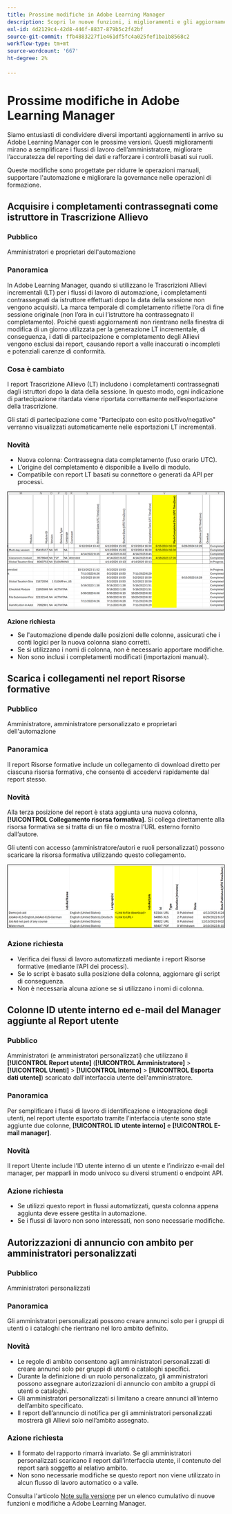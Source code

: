 ```yaml
---
title: Prossime modifiche in Adobe Learning Manager
description: Scopri le nuove funzioni, i miglioramenti e gli aggiornamenti importanti in arrivo per Adobe Learning Manager. Ricevi informazioni sulle novità per pianificare in anticipo e sfruttare al meglio le ultime novità.
exl-id: 4d2129c4-42d8-446f-8837-879b5c2f42bf
source-git-commit: ffb4883227f1e461df5fc4a025fef1ba1b8568c2
workflow-type: tm+mt
source-wordcount: '667'
ht-degree: 2%

---
```


# Prossime modifiche in Adobe Learning Manager

Siamo entusiasti di condividere diversi importanti aggiornamenti in arrivo su Adobe Learning Manager con le prossime versioni. Questi miglioramenti mirano a semplificare i flussi di lavoro dell’amministratore, migliorare l’accuratezza del reporting dei dati e rafforzare i controlli basati sui ruoli.

Queste modifiche sono progettate per ridurre le operazioni manuali, supportare l&#39;automazione e migliorare la governance nelle operazioni di formazione.

## Acquisire i completamenti contrassegnati come istruttore in Trascrizione Allievo

### Pubblico

Amministratori e proprietari dell&#39;automazione

### Panoramica

In Adobe Learning Manager, quando si utilizzano le Trascrizioni Allievi incrementali (LT) per i flussi di lavoro di automazione, i completamenti contrassegnati da istruttore effettuati dopo la data della sessione non vengono acquisiti. La marca temporale di completamento riflette l’ora di fine sessione originale (non l’ora in cui l’istruttore ha contrassegnato il completamento). Poiché questi aggiornamenti non rientrano nella finestra di modifica di un giorno utilizzata per la generazione LT incrementale, di conseguenza, i dati di partecipazione e completamento degli Allievi vengono esclusi dai report, causando report a valle inaccurati o incompleti e potenziali carenze di conformità.

### Cosa è cambiato

I report Trascrizione Allievo (LT) includono i completamenti contrassegnati dagli istruttori dopo la data della sessione. In questo modo, ogni indicazione di partecipazione ritardata viene riportata correttamente nell’esportazione della trascrizione.

Gli stati di partecipazione come &quot;Partecipato con esito positivo/negativo&quot; verranno visualizzati automaticamente nelle esportazioni LT incrementali.

### Novità

* Nuova colonna: Contrassegna data completamento (fuso orario UTC).
* L’origine del completamento è disponibile a livello di modulo.
* Compatibile con report LT basati su connettore o generati da API per processi.

![](assets/capture-instructor.png)

**Azione richiesta**

* Se l&#39;automazione dipende dalle posizioni delle colonne, assicurati che i conti logici per la nuova colonna siano corretti.
* Se si utilizzano i nomi di colonna, non è necessario apportare modifiche.
* Non sono inclusi i completamenti modificati (importazioni manuali).

## Scarica i collegamenti nel report Risorse formative

### Pubblico

Amministratore, amministratore personalizzato e proprietari dell&#39;automazione

### Panoramica

Il report Risorse formative include un collegamento di download diretto per ciascuna risorsa formativa, che consente di accedervi rapidamente dal report stesso.

### Novità

Alla terza posizione del report è stata aggiunta una nuova colonna, **[!UICONTROL Collegamento risorsa formativa]**. Si collega direttamente alla risorsa formativa se si tratta di un file o mostra l’URL esterno fornito dall’autore.

Gli utenti con accesso (amministratore/autori e ruoli personalizzati) possono scaricare la risorsa formativa utilizzando questo collegamento.

![](assets/download-links-for-job-aid.png)

### Azione richiesta

* Verifica dei flussi di lavoro automatizzati mediante i report Risorse formative (mediante l’API dei processi).
* Se lo script è basato sulla posizione della colonna, aggiornare gli script di conseguenza.
* Non è necessaria alcuna azione se si utilizzano i nomi di colonna.

## Colonne ID utente interno ed e-mail del Manager aggiunte al Report utente

### Pubblico

Amministratori (e amministratori personalizzati) che utilizzano il **[!UICONTROL Report utente]** (**[!UICONTROL Amministratore]** > **[!UICONTROL Utenti]** > **[!UICONTROL Interno]** > **[!UICONTROL Esporta dati utente]**) scaricato dall&#39;interfaccia utente dell&#39;amministratore.

### Panoramica

Per semplificare i flussi di lavoro di identificazione e integrazione degli utenti, nel report utente esportato tramite l’interfaccia utente sono state aggiunte due colonne, **[!UICONTROL ID utente interno]** e **[!UICONTROL E-mail manager]**.

### Novità

Il report Utente include l’ID utente interno di un utente e l’indirizzo e-mail del manager, per mapparli in modo univoco su diversi strumenti o endpoint API.

### Azione richiesta

* Se utilizzi questo report in flussi automatizzati, questa colonna appena aggiunta deve essere gestita in automazione.
* Se i flussi di lavoro non sono interessati, non sono necessarie modifiche.

## Autorizzazioni di annuncio con ambito per amministratori personalizzati

### Pubblico

Amministratori personalizzati

### Panoramica

Gli amministratori personalizzati possono creare annunci solo per i gruppi di utenti o i cataloghi che rientrano nel loro ambito definito.

### Novità

* Le regole di ambito consentono agli amministratori personalizzati di creare annunci solo per gruppi di utenti o cataloghi specifici.
* Durante la definizione di un ruolo personalizzato, gli amministratori possono assegnare autorizzazioni di annuncio con ambito a gruppi di utenti o cataloghi.
* Gli amministratori personalizzati si limitano a creare annunci all’interno dell’ambito specificato.
* Il report dell’annuncio di notifica per gli amministratori personalizzati mostrerà gli Allievi solo nell’ambito assegnato.

### Azione richiesta

* Il formato del rapporto rimarrà invariato. Se gli amministratori personalizzati scaricano il report dall’interfaccia utente, il contenuto del report sarà soggetto al relativo ambito.
* Non sono necessarie modifiche se questo report non viene utilizzato in alcun flusso di lavoro automatico o a valle.

Consulta l&#39;articolo [Note sulla versione](https://experienceleague.adobe.com/en/docs/learning-manager/using/introduction/release-notes) per un elenco cumulativo di nuove funzioni e modifiche a Adobe Learning Manager.
